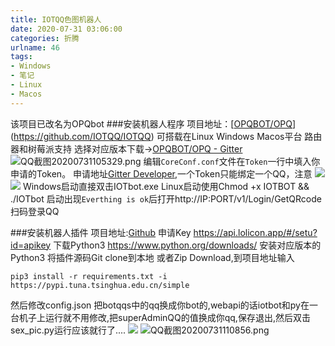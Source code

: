 ```yaml
---
title: IOTQQ色图机器人
date: 2020-07-31 03:06:00
categories: 折腾
urlname: 46
tags:
- Windows
- 笔记
- Linux
- Macos
---
```

该项目已改名为OPQbot
###安装机器人程序
项目地址：[[OPQBOT/OPQ](https://github.com/OPQBOT/OPQ)](https://github.com/IOTQQ/IOTQQ)
可搭载在Linux Windows Macos平台 路由器和树莓派支持
选择对应版本下载->[OPQBOT/OPQ - Gitter](https://gitter.im/OPQBOT/OPQ)
![QQ截图20200731105329.png](https://i.loli.net/2020/07/31/JMq1L49HCWITVwY.png)
编辑`CoreConf.conf`文件在`Token`一行中填入你申请的Token。
申请地址[Gitter Developer](https://developer.gitter.im/docs/welcome),一个Token只能绑定一个QQ，注意
![](https://i.loli.net/2020/07/31/ZKIjbWP1AxdMtuV.png)
![](https://i.loli.net/2020/07/31/rdOUGoAI3CtLvNq.png)
Windows启动直接双击IOTbot.exe
Linux启动使用Chmod +x IOTBOT && ./IOTbot
启动出现`Everthing is ok`后打开http://IP:PORT/v1/Login/GetQRcode
扫码登录QQ

###安装机器人插件
项目地址:[Github](https://github.com/yuban10703/IOTQQ-color_pic)
申请Key https://api.lolicon.app/#/setu?id=apikey
下载Python3 https://www.python.org/downloads/ 
安装对应版本的Python3
将插件源码Git clone到本地 或者Zip Download,到项目地址输入
```
pip3 install -r requirements.txt -i https://pypi.tuna.tsinghua.edu.cn/simple
```
然后修改config.json 把botqqs中的qq换成你bot的,webapi的话iotbot和py在一台机子上运行就不用修改,把superAdminQQ的值换成你qq,保存退出,然后双击sex_pic.py运行应该就行了....
![](https://camo.githubusercontent.com/86aee55480cdcdeac61887bd89e3f816a38a2b7a/68747470733a2f2f63646e2e6a7364656c6976722e6e65742f67682f797562616e31303730332f426c6f67496d67646174612f696d672f32303230303731343233313134322e706e67)
![QQ截图20200731110856.png](https://i.loli.net/2020/07/31/sEjGxIrC8t6fZLB.png)




